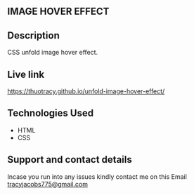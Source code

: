 ## IMAGE HOVER EFFECT

## Description
CSS unfold image hover effect.

## Live link
https://thuotracy.github.io/unfold-image-hover-effect/

## Technologies Used
* HTML
* CSS

## Support and contact details
Incase you run into any issues kindly contact me on this Email tracyjacobs775@gmail.com
